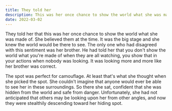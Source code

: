 ```yaml
---
title: They told her
description: This was her once chance to show the world what she was made of.
date: 2022-03-02
---
```


They told her that this was her once chance to show the world what she was made of. She believed them at the time. It was the big stage and she knew the world would be there to see. The only one who had disagreed with this sentiment was her brother. He had told her that you don't show the world what you're made of when they are all watching, you show that in your actions when nobody was looking. It was looking more and more like her brother was correct.

The spot was perfect for camouflage. At least that's what she thought when she picked the spot. She couldn't imagine that anyone would ever be able to see her in these surroundings. So there she sat, confident that she was hidden from the world and safe from danger. Unfortunately, she had not anticipated that others may be looking upon her from other angles, and now they were stealthily descending toward her hiding spot.